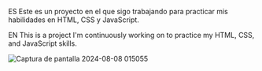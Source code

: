 ES Este es un proyecto en el que sigo trabajando para practicar mis habilidades en HTML, CSS y JavaScript.

EN This is a project I'm continuously working on to practice my HTML, CSS, and JavaScript skills.

![Captura de pantalla 2024-08-08 015055](https://github.com/user-attachments/assets/6d3e4bf9-b88c-4509-8afb-173ff0ff450b)
